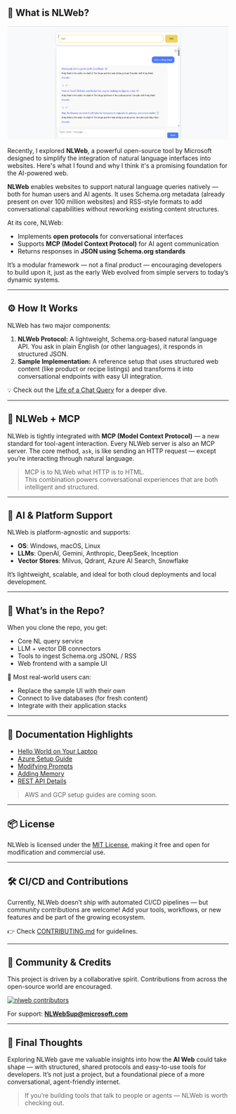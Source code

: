 
## 🚀 What is NLWeb?
<img src="https://github.com/RishulGupta/NLWeb-by-Microsoft/blob/d0462551e5573fe9a9796bdb214458eb03d7e03c/Screenshot%202025-07-15%20024324.png" alt="App UI" />

Recently, I explored **NLWeb**, a powerful open-source tool by Microsoft designed to simplify the integration of natural language interfaces into websites. Here's what I found and why I think it's a promising foundation for the AI-powered web.

**NLWeb** enables websites to support natural language queries natively — both for human users and AI agents. It uses Schema.org metadata (already present on over 100 million websites) and RSS-style formats to add conversational capabilities without reworking existing content structures.

At its core, NLWeb:
- Implements **open protocols** for conversational interfaces
- Supports **MCP (Model Context Protocol)** for AI agent communication
- Returns responses in **JSON using Schema.org standards**

It’s a modular framework — not a final product — encouraging developers to build upon it, just as the early Web evolved from simple servers to today’s dynamic systems.

---

## ⚙️ How It Works

NLWeb has two major components:

1. **NLWeb Protocol:** A lightweight, Schema.org-based natural language API. You ask in plain English (or other languages), it responds in structured JSON.
2. **Sample Implementation:** A reference setup that uses structured web content (like product or recipe listings) and transforms it into conversational endpoints with easy UI integration.

💡 Check out the [Life of a Chat Query](docs/life-of-a-chat-query.md) for a deeper dive.

---

## 🔄 NLWeb + MCP

NLWeb is tightly integrated with **MCP (Model Context Protocol)** — a new standard for tool-agent interaction. Every NLWeb server is also an MCP server. The core method, `ask`, is like sending an HTTP request — except you’re interacting through natural language.

> MCP is to NLWeb what HTTP is to HTML.  
> This combination powers conversational experiences that are both intelligent and structured.

---

## 🧠 AI & Platform Support

NLWeb is platform-agnostic and supports:
- **OS**: Windows, macOS, Linux
- **LLMs**: OpenAI, Gemini, Anthropic, DeepSeek, Inception
- **Vector Stores**: Milvus, Qdrant, Azure AI Search, Snowflake

It’s lightweight, scalable, and ideal for both cloud deployments and local development.

---

## 📂 What’s in the Repo?

When you clone the repo, you get:
- Core NL query service
- LLM + vector DB connectors
- Tools to ingest Schema.org JSONL / RSS
- Web frontend with a sample UI

🔧 Most real-world users can:
- Replace the sample UI with their own
- Connect to live databases (for fresh content)
- Integrate with their application stacks

---

## 📘 Documentation Highlights

- [Hello World on Your Laptop](docs/nlweb-hello-world.md)
- [Azure Setup Guide](docs/setup-azure.md)
- [Modifying Prompts](docs/nlweb-prompts.md)
- [Adding Memory](docs/nlweb-memory.md)
- [REST API Details](docs/nlweb-rest-api.md)

> AWS and GCP setup guides are coming soon.

---

## 📦 License

NLWeb is licensed under the [MIT License](LICENSE), making it free and open for modification and commercial use.

---

## 🛠️ CI/CD and Contributions

Currently, NLWeb doesn’t ship with automated CI/CD pipelines — but community contributions are welcome! Add your tools, workflows, or new features and be part of the growing ecosystem.

👉 Check [CONTRIBUTING.md](CONTRIBUTING.md) for guidelines.

---

## 👥 Community & Credits

This project is driven by a collaborative spirit. Contributions from across the open-source world are encouraged.

[![nlweb contributors](https://contrib.rocks/image?repo=microsoft/nlweb)](https://github.com/microsoft/nlweb/graphs/contributors)

For support: **NLWebSup@microsoft.com**

---

## 🧩 Final Thoughts

Exploring NLWeb gave me valuable insights into how the **AI Web** could take shape — with structured, shared protocols and easy-to-use tools for developers. It’s not just a project, but a foundational piece of a more conversational, agent-friendly internet.

> If you’re building tools that talk to people or agents — NLWeb is worth checking out.
